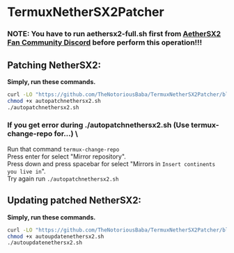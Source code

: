 # TermuxNetherSX2Patcher
### NOTE: You have to run aethersx2-full.sh first from [AetherSX2 Fan Community Discord](https://discord.gg/V68Xt5Pyfk) before perform this operation!!! 
## Patching NetherSX2:
**Simply, run these commands.**
```bash
curl -LO "https://github.com/TheNotoriousBaba/TermuxNetherSX2Patcher/blob/main/autopatchnethersx2.sh"
chmod +x autopatchnethersx2.sh
./autopatchnethersx2.sh
```
### If you get error during ./autopatchnethersx2.sh (Use termux-change-repo for...) \
Run that command ``termux-change-repo`` \
Press enter for select "Mirror repository". \
Press down and press spacebar for select "Mirrors in ``Insert continents you live in``". \
Try again run ``./autopatchnethersx2.sh``
## Updating patched NetherSX2:
**Simply, run these commands.**
```bash
curl -LO "https://github.com/TheNotoriousBaba/TermuxNetherSX2Patcher/blob/main/autoupdatenethersx2.sh"
chmod +x autoupdatenethersx2.sh
./autoupdatenethersx2.sh
```
